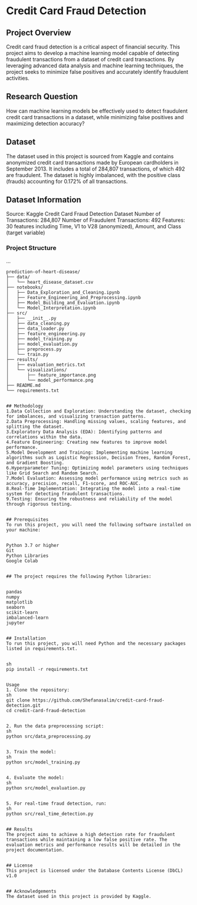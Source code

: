 # Credit Card Fraud Detection


## Project Overview
Credit card fraud detection is a critical aspect of financial security. This project aims to develop a machine learning model capable of detecting fraudulent transactions from a dataset of credit card transactions. By leveraging advanced data analysis and machine learning techniques, the project seeks to minimize false positives and accurately identify fraudulent activities.


## Research Question
How can machine learning models be effectively used to detect fraudulent credit card transactions in a dataset, while minimizing false positives and maximizing detection accuracy?


## Dataset
The dataset used in this project is sourced from Kaggle and contains anonymized credit card transactions made by European cardholders in September 2013. It includes a total of 284,807 transactions, of which 492 are fraudulent. The dataset is highly imbalanced, with the positive class (frauds) accounting for 0.172% of all transactions.


## Dataset Information
Source: Kaggle Credit Card Fraud Detection Dataset
Number of Transactions: 284,807
Number of Fraudulent Transactions: 492
Features: 30 features including Time, V1 to V28 (anonymized), Amount, and Class (target variable)


### Project Structure

...
```
prediction-of-heart-disease/
├── data/
│   └── heart_disease_dataset.csv
├── notebooks/
│   ├── Data_Exploration_and_Cleaning.ipynb
│   ├── Feature_Engineering_and_Preprocessing.ipynb
│   ├── Model_Building_and_Evaluation.ipynb
│   └── Model_Interpretation.ipynb
├── src/
│   ├── __init__.py
│   ├── data_cleaning.py
│   ├── data_loader.py
│   ├── feature_engineering.py
│   ├── model_training.py
│   ├── model_evaluation.py
│   ├── preprocess.py
│   └── train.py
├── results/
│   ├── evaluation_metrics.txt
│   └── visualizations/
│       ├── feature_importance.png
│       └── model_performance.png
├── README.md
└── requirements.txt


## Methodology
1.Data Collection and Exploration: Understanding the dataset, checking for imbalances, and visualizing transaction patterns.
2.Data Preprocessing: Handling missing values, scaling features, and splitting the dataset.
3.Exploratory Data Analysis (EDA): Identifying patterns and correlations within the data.
4.Feature Engineering: Creating new features to improve model performance.
5.Model Development and Training: Implementing machine learning algorithms such as Logistic Regression, Decision Trees, Random Forest, and Gradient Boosting.
6.Hyperparameter Tuning: Optimizing model parameters using techniques like Grid Search and Random Search.
7.Model Evaluation: Assessing model performance using metrics such as accuracy, precision, recall, F1-score, and ROC-AUC.
8.Real-Time Implementation: Integrating the model into a real-time system for detecting fraudulent transactions.
9.Testing: Ensuring the robustness and reliability of the model through rigorous testing.


## Prerequisites
To run this project, you will need the following software installed on your machine:


Python 3.7 or higher
Git
Python Libraries
Google Colab


## The project requires the following Python libraries:


pandas
numpy
matplotlib
seaborn
scikit-learn
imbalanced-learn
jupyter


## Installation
To run this project, you will need Python and the necessary packages listed in requirements.txt.


sh
pip install -r requirements.txt


Usage
1. Clone the repository:
sh
git clone https://github.com/Shefanasalim/credit-card-fraud-detection.git
cd credit-card-fraud-detection


2. Run the data preprocessing script:
sh
python src/data_preprocessing.py


3. Train the model:
sh
python src/model_training.py


4. Evaluate the model:
sh
python src/model_evaluation.py


5. For real-time fraud detection, run:
sh
python src/real_time_detection.py


## Results
The project aims to achieve a high detection rate for fraudulent transactions while maintaining a low false positive rate. The evaluation metrics and performance results will be detailed in the project documentation.


## License
This project is licensed under the Database Contents License (DbCL) v1.0


## Acknowledgements
The dataset used in this project is provided by Kaggle.
